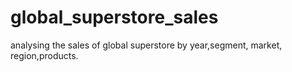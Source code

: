 # global_superstore_sales
analysing the sales of global superstore by year,segment, market, region,products.

